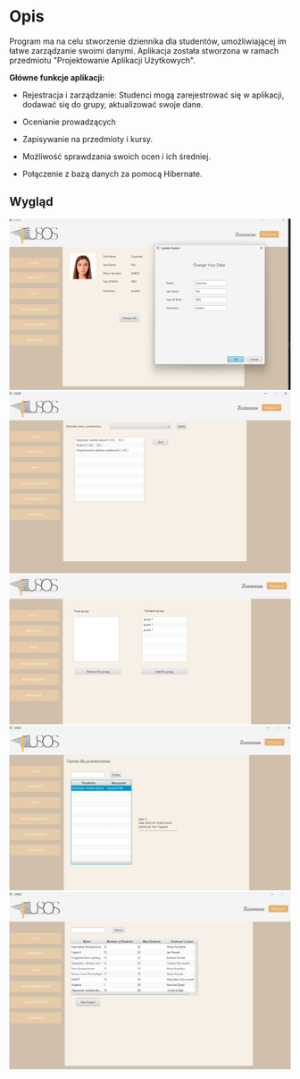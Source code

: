 # Opis

Program ma na celu stworzenie dziennika dla studentów, umożliwiającej im łatwe zarządzanie swoimi danymi. Aplikacja została stworzona w ramach przedmiotu "Projektowanie Aplikacji Użytkowych".

 **Główne funkcje aplikacji:**

- Rejestracja i zarządzanie: Studenci mogą zarejestrować się w aplikacji, dodawać się do grupy, aktualizować swoje dane.

- Ocenianie prowadzących

- Zapisywanie na przedmioty i kursy.

- Możliwość sprawdzania swoich ocen i ich średniej.

- Połączenie z bazą danych za pomocą Hibernate.


## Wygląd

![](https://github.com/zuzaflis/USOS/blob/master/images_readme/ss1.png)
![](https://github.com/zuzaflis/USOS/blob/master/images_readme/ss2.png)
![](https://github.com/zuzaflis/USOS/blob/master/images_readme/ss3.png)
![](https://github.com/zuzaflis/USOS/blob/master/images_readme/ss4.png)
![](https://github.com/zuzaflis/USOS/blob/master/images_readme/ss5.png)
